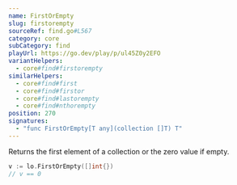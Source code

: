 ```yaml
---
name: FirstOrEmpty
slug: firstorempty
sourceRef: find.go#L567
category: core
subCategory: find
playUrl: https://go.dev/play/p/ul45Z0y2EFO
variantHelpers:
  - core#find#firstorempty
similarHelpers:
  - core#find#first
  - core#find#firstor
  - core#find#lastorempty
  - core#find#nthorempty
position: 270
signatures:
  - "func FirstOrEmpty[T any](collection []T) T"
---
```


Returns the first element of a collection or the zero value if empty.

```go
v := lo.FirstOrEmpty([]int{})
// v == 0
```


